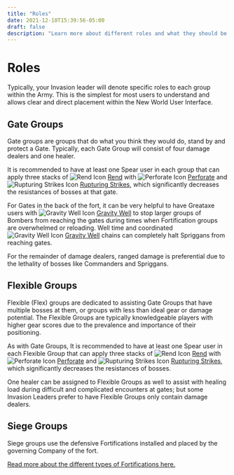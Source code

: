 ```yaml
---
title: "Roles"
date: 2021-12-10T15:39:56-05:00
draft: false
description: "Learn more about different roles and what they should be doing during an Invasion."
---
```


# Roles
Typically, your Invasion leader will denote specific roles to each group within the Army. This is the simplest for most users to understand and allows clear and direct placement within the New World User Interface.

## Gate Groups
Gate groups are groups that do what you think they would do, stand by and protect a Gate. Typically, each Gate Group will consist of four damage dealers and one healer.

It is recommended to have at least one Spear user in each group that can apply three stacks of ![Rend Icon](https://cdn.nwdb.info/db/images/live/v2/status/se_rendt1.png) [Rend](https://nwdb.info/db/status-effect/spear_perforate_rend_upgrade) with ![Perforate Icon](https://cdn.nwdb.info/db/images/live/v2/icons/abilities/spear_perforate.png) [Perforate](https://nwdb.info/db/ability/ability_spear_perforate) and ![Rupturing Strikes Icon](https://cdn.nwdb.info/db/images/live/v2/icons/abilities/spear_perforate_bonusrend.png) [Rupturing Strikes](https://nwdb.info/db/ability/ability_spear_perforate_bonusrend), which significantly decreases the resistances of bosses at that gate.

For Gates in the back of the fort, it can be very helpful to have Greataxe users with ![Gravity Well Icon](https://cdn.nwdb.info/db/images/live/v2/icons/abilities/greataxe_ability6_gravitywell.png) [Gravity Well](https://cdn.nwdb.info/db/images/live/v2/icons/abilities/spear_perforate_bonusrend.png) to stop larger groups of Bombers from reaching the gates during times when Fortification groups are overwhelmed or reloading. Well time and coordinated ![Gravity Well Icon](https://cdn.nwdb.info/db/images/live/v2/icons/abilities/greataxe_ability6_gravitywell.png) [Gravity Well](https://cdn.nwdb.info/db/images/live/v2/icons/abilities/spear_perforate_bonusrend.png) chains can completely halt Spriggans from reaching gates.

For the remainder of damage dealers, ranged damage is preferential due to the lethality of bosses like Commanders and Spriggans.

## Flexible Groups
Flexible (Flex) groups are dedicated to assisting Gate Groups that have multiple bosses at them, or groups with less than ideal gear or damage potential. The Flexible Groups are typically knowledgeable players with higher gear scores due to the prevalence and importance of their positioning.

As with Gate Groups, It is recommended to have at least one Spear user in each Flexible Group that can apply three stacks of ![Rend Icon](https://cdn.nwdb.info/db/images/live/v2/status/se_rendt1.png) [Rend](https://nwdb.info/db/status-effect/spear_perforate_rend_upgrade) with ![Perforate Icon](https://cdn.nwdb.info/db/images/live/v2/icons/abilities/spear_perforate.png) [Perforate](https://nwdb.info/db/ability/ability_spear_perforate) and ![Rupturing Strikes Icon](https://cdn.nwdb.info/db/images/live/v2/icons/abilities/spear_perforate_bonusrend.png) [Rupturing Strikes](https://nwdb.info/db/ability/ability_spear_perforate_bonusrend), which significantly decreases the resistances of bosses.

One healer can be assigned to Flexible Groups as well to assist with healing load during difficult and complicated encounters at gates; but some Invasion Leaders prefer to have Flexible Groups only contain damage dealers.

## Siege Groups
Siege groups use the defensive Fortifications installed and placed by the governing Company of the fort.

[Read more about the different types of Fortifications here.](/fortifications)